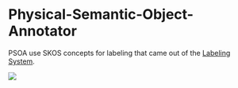 # Physical-Semantic-Object-Annotator

PSOA use SKOS concepts for labeling that came out of the [Labeling System](https://github.com/florianthiery/Physical-Semantic-Object-Annotator).

<img src="http://psoa.linkedgeodesy.org/PSOA_Annotator_Example.PNG">
